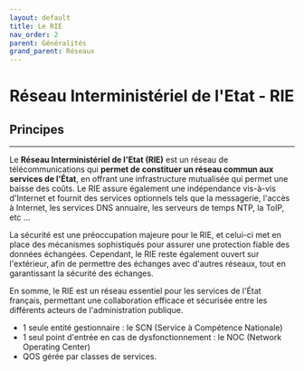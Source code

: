 ```yaml
---
layout: default
title: Le RIE
nav_order: 2
parent: Généralités
grand_parent: Réseaux
---
```


# Réseau Interministériel de l'Etat - RIE

## Principes

---

Le **Réseau Interministériel de l'Etat (RIE)** est un réseau de télécommunications qui **permet de constituer un réseau commun aux services de l'État**, en offrant une infrastructure mutualisée qui permet une baisse des coûts. Le RIE assure également une indépendance vis-à-vis d'Internet et fournit des services optionnels tels que la messagerie, l'accès à Internet, les services DNS annuaire, les serveurs de temps NTP, la ToIP, etc ...

La sécurité est une préoccupation majeure pour le RIE, et celui-ci met en place des mécanismes sophistiqués pour assurer une protection fiable des données échangées. Cependant, le RIE reste également ouvert sur l'extérieur, afin de permettre des échanges avec d'autres réseaux, tout en garantissant la sécurité des échanges.

En somme, le RIE est un réseau essentiel pour les services de l'État français, permettant une collaboration efficace et sécurisée entre les différents acteurs de l'administration publique.

- 1 seule entité gestionnaire : le SCN (Service à Compétence Nationale)
- 1 seul point d'entrée en cas de dysfonctionnement : le NOC (Network Operating Center)
- QOS gérée par classes de services.
